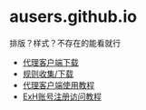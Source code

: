 # ausers.github.io

排版？样式？不存在的能看就行

* [代理客户端下载](https://ausers.github.io/index.html)
* [规则收集/下载](https://ausers.github.io/rule.html)
* [代理客户端使用教程](https://ausers.github.io/guide.html)
* [ExH账号注册访问教程](https://ausers.github.io/ex.html)
